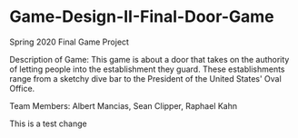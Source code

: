 # Game-Design-II-Final-Door-Game
Spring 2020 Final Game Project

Description of Game:
This game is about a door that takes on the authority of letting people into the establishment they guard. These establishments range from a sketchy dive bar to the President of the United States' Oval Office.

Team Members: Albert Mancias, Sean Clipper, Raphael Kahn

This is a test change

